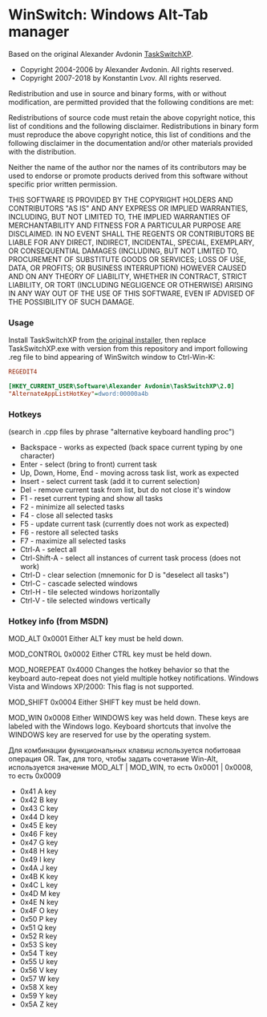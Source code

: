 # WinSwitch: Windows Alt-Tab manager

Based on the original Alexander Avdonin <a href="https://www.ntwind.com/software/alttabter/old-taskswitchxp.html">TaskSwitchXP</a>.

* Copyright 2004-2006 by Alexander Avdonin. All rights reserved.
* Copyright 2007-2018 by Konstantin Lvov. All rights reserved.

Redistribution and use in source and binary forms, with or without modification, are permitted provided that the following conditions are met:

Redistributions of source code must retain the above copyright notice, this list of conditions and the following disclaimer.
Redistributions in binary form must reproduce the above copyright notice, this list of conditions and the following disclaimer in the documentation and/or other materials provided with the distribution.

Neither the name of the author nor the names of its contributors may be used to endorse or promote products derived from this software without specific prior written permission.

THIS SOFTWARE IS PROVIDED BY THE COPYRIGHT HOLDERS AND CONTRIBUTORS "AS IS" AND ANY EXPRESS OR IMPLIED WARRANTIES, INCLUDING, BUT NOT LIMITED TO, THE IMPLIED WARRANTIES OF MERCHANTABILITY AND FITNESS FOR A PARTICULAR PURPOSE ARE DISCLAIMED. IN NO EVENT SHALL THE REGENTS OR CONTRIBUTORS BE LIABLE FOR ANY DIRECT, INDIRECT, INCIDENTAL, SPECIAL, EXEMPLARY, OR CONSEQUENTIAL DAMAGES (INCLUDING, BUT NOT LIMITED TO, PROCUREMENT OF SUBSTITUTE GOODS OR SERVICES; LOSS OF USE, DATA, OR PROFITS; OR BUSINESS INTERRUPTION) HOWEVER CAUSED AND ON ANY THEORY OF LIABILITY, WHETHER IN CONTRACT, STRICT LIABILITY, OR TORT (INCLUDING NEGLIGENCE OR OTHERWISE) ARISING IN ANY WAY OUT OF THE USE OF THIS SOFTWARE, EVEN IF ADVISED OF THE POSSIBILITY OF SUCH DAMAGE.

### Usage
Install TaskSwitchXP from <a href="https://www.ntwind.com/software/alttabter/old-taskswitchxp.html">the original installer</a>, then replace TaskSwitchXP.exe with version from
this repository and import following .reg file to bind appearing of WinSwitch window to Ctrl-Win-K:

```ini
REGEDIT4

[HKEY_CURRENT_USER\Software\Alexander Avdonin\TaskSwitchXP\2.0]
"AlternateAppListHotKey"=dword:00000a4b
```

### Hotkeys
(search in .cpp files by phrase "alternative keyboard handling proc")
* Backspace - works as expected (back space current typing by one character)
* Enter - select (bring to front) current task
* Up, Down, Home, End - moving across task list, work as expected
* Insert - select current task (add it to current selection)
* Del - remove current task from list, but do not close it's window
* F1 - reset current typing and show all tasks
* F2 - minimize all selected tasks
* F4 - close all selected tasks
* F5 - update current task (currently does not work as expected)
* F6 - restore all selected tasks
* F7 - maximize all selected tasks
* Ctrl-A - select all
* Ctrl-Shift-A - select all instances of current task process (does not work)
* Ctrl-D - clear selection (mnemonic for D is "deselect all tasks")
* Ctrl-C - cascade selected windows
* Ctrl-H - tile selected windows horizontally
* Ctrl-V - tile selected windows vertically

### Hotkey info (from MSDN)
MOD_ALT       0x0001        Either ALT key must be held down.

MOD_CONTROL   0x0002        Either CTRL key must be held down.

MOD_NOREPEAT  0x4000        Changes the hotkey behavior so that the keyboard auto-repeat does not yield multiple hotkey notifications.
                            Windows Vista and Windows XP/2000:  This flag is not supported.

MOD_SHIFT     0x0004        Either SHIFT key must be held down.

MOD_WIN       0x0008        Either WINDOWS key was held down. These keys are labeled with the Windows logo.
                            Keyboard shortcuts that involve the WINDOWS key are reserved for use by the operating system.


Для комбинации функциональных клавиш используется побитовая операция OR. Так, для того, чтобы задать
сочетание Win-Alt, используется значение MOD_ALT | MOD_WIN, то есть 0x0001 | 0x0008, то есть 0x0009

* 0x41     A key
* 0x42     B key
* 0x43     C key
* 0x44     D key
* 0x45     E key
* 0x46     F key
* 0x47     G key
* 0x48     H key
* 0x49     I key
* 0x4A     J key
* 0x4B     K key
* 0x4C     L key
* 0x4D     M key
* 0x4E     N key
* 0x4F     O key
* 0x50     P key
* 0x51     Q key
* 0x52     R key
* 0x53     S key
* 0x54     T key
* 0x55     U key
* 0x56     V key
* 0x57     W key
* 0x58     X key
* 0x59     Y key
* 0x5A     Z key
